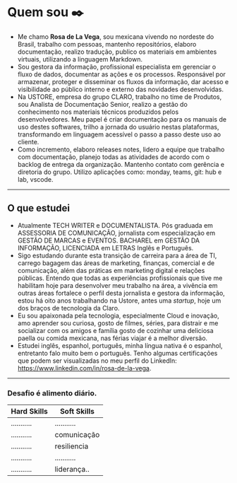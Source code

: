 # Quem sou ✒️

* Me chamo **Rosa de La Vega**, sou mexicana vivendo no nordeste do Brasil, trabalho com pessoas, mantenho repositórios, elaboro documentação, realizo tradução, publico os materiais em ambientes virtuais, utilizando a linguagem Markdown.
* Sou gestora da informação, profissional especialista em gerenciar o fluxo de dados, documentar as ações e os processos. Responsável por armazenar, proteger e disseminar os fluxos da informação, dar acesso e visibilidade ao público interno e externo das novidades desenvolvidas.
* Na USTORE, empresa do grupo CLARO, trabalho no time de Produtos, sou Analista de Documentação Senior, realizo a gestão do conhecimento nos materiais técnicos produzidos pelos desenvolvedores. Meu papel é criar documentação para os manuais de uso destes softwares, trilho a jornada do usuário nestas plataformas, transformando em linguagem acessível o passo a passo deste uso ao cliente.
* Como incremento, elaboro releases notes, lidero a equipe que trabalho com documentação, planejo todas as atividades de acordo com o backlog de entrega da organização. Mantenho contato com gerência e diretoria do grupo. Utilizo aplicações como: monday, teams, git: hub e lab, vscode.
----
## O que estudei

* Atualmente TECH WRITER e DOCUMENTALISTA. Pós graduada em ASSESSORIA DE COMUNICAÇÃO, jornalista com especialização em GESTÃO DE MARCAS e EVENTOS. BACHAREL em GESTÃO DA INFORMAÇÃO, LICENCIADA em LETRAS Inglês e Português.
* Sigo estudando durante esta transição de carreira para a área de TI, carrego bagagem das áreas de marketing, finanças, comercial e de comunicação, além das práticas em marketing digital e relações públicas. Entendo que todas as experiências profissionais que tive me habilitam hoje para desenvolver meu trabalho na área, a vivência em outras áreas fortalece o perfil desta jornalista e gestora da informação, estou há oito anos trabalhando na Ustore, antes uma *startup*, hoje um dos braços de tecnologia da Claro.
* Eu sou apaixonada pela tecnologia, especialmente Cloud e inovação, amo aprender sou curiosa, gosto de filmes, séries, para distrair e me socializar com os amigos e família gosto de cozinhar uma deliciosa paella ou comida mexicana, nas férias viajar é a melhor diversão. 
* Estudei inglês, espanhol, português, minha língua nativa é o espanhol, entretanto falo muito bem o português. Tenho algumas certificações que podem ser visualizadas no meu perfil do LinkedIn: https://www.linkedin.com/in/rosa-de-la-vega.
----
### Desafio é alimento diário.

|Hard Skills|Soft Skills|
|-----------|-----------|
|...........|...........|
|...........|comunicação|
|...........|resiliencia|
|...........|...........| 
|...........|liderança..| 

